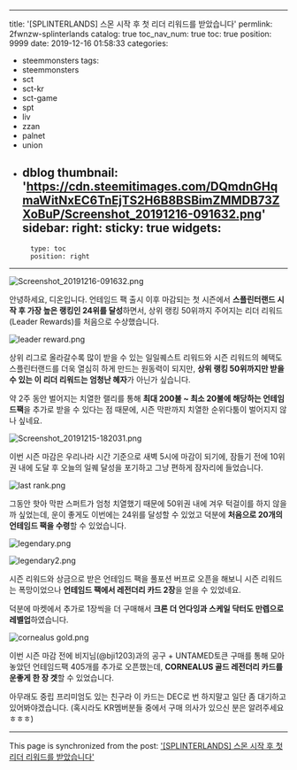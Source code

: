 
---
title: '[SPLINTERLANDS] 스몬 시작 후 첫 리더 리워드를 받았습니다'
permlink: 2fwnzw-splinterlands
catalog: true
toc_nav_num: true
toc: true
position: 9999
date: 2019-12-16 01:58:33
categories:
- steemmonsters
tags:
- steemmonsters
- sct
- sct-kr
- sct-game
- spt
- liv
- zzan
- palnet
- union
- dblog
thumbnail: 'https://cdn.steemitimages.com/DQmdnGHqmaWitNxEC6TnEjTS2H6B8BSBimZMMDB73ZXoBuP/Screenshot_20191216-091632.png'
sidebar:
    right:
        sticky: true
widgets:
    -
        type: toc
        position: right
---


![Screenshot_20191216-091632.png](https://cdn.steemitimages.com/DQmdnGHqmaWitNxEC6TnEjTS2H6B8BSBimZMMDB73ZXoBuP/Screenshot_20191216-091632.png)

안녕하세요, 디온입니다. 언테임드 팩 출시 이후 마감되는 첫 시즌에서 **스플린터랜드 시작 후 가장 높은 랭킹인 24위를 달성**하면서, 상위 랭킹 50위까지 주어지는 리더 리워드(Leader Rewards)를 처음으로 수상했습니다.

![leader reward.png](https://cdn.steemitimages.com/DQmZs73zZdj9Xkh31FsSF543Y7Aa4MUMdexo1o29irXvWZz/leader%20reward.png)

상위 리그로 올라갈수록 많이 받을 수 있는 일일퀘스트 리워드와 시즌 리워드의 혜택도 스플린터랜드를 더욱 열심히 하게 만드는 원동력이 되지만, **상위 랭킹 50위까지만 받을 수 있는 이 리더 리워드는 엄청난 혜자**가 아닌가 싶습니다.

약 2주 동안 벌어지는 치열한 랠리를 통해 **최대 200불 ~ 최소 20불에 해당하는 언테임드팩**을 추가로 받을 수 있다는 점 때문에, 시즌 막판까지 치열한 순위다툼이 벌어지지 않나 싶네요.


![Screenshot_20191215-182031.png](https://cdn.steemitimages.com/DQmeYSz2PN54LtQq3gP9ynTdDCxR2xMwiLDgBzU4WcEkwpB/Screenshot_20191215-182031.png)

이번 시즌 마감은 우리나라 시간 기준으로 새벽 5시에 마감이 되기에, 잠들기 전에 10위권 내에 도달 후 오늘의 일퀘 달성을 포기하고 그냥 편하게 잠자리에 들었습니다.

![last rank.png](https://cdn.steemitimages.com/DQmUWSiUEWDzpLyABQPVdo1Q86i17f1TzVpRRBCfRroSXGS/last%20rank.png)

그동안 핫아 막판 스퍼트가 엄청 치열했기 때문에 50위권 내에 겨우 턱걸이를 하지 않을까 싶었는데, 운이 좋게도 이번에는 24위를 달성할 수 있었고 덕분에 **처음으로 20개의 언테임드 팩을 수령**할 수 있었습니다.

![legendary.png](https://cdn.steemitimages.com/DQmfDc5CubEzZoBWhJhWjZEzCeaNht8vSCSgcFmBPqyBBCp/legendary.png)


![legendary2.png](https://cdn.steemitimages.com/DQmeDM1VvgemymHmzKLVzN36M4hMxqwt5miCTYqLg7pUyWq/legendary2.png)

시즌 리워드와 상금으로 받은 언테임드 팩을 풀포션 버프로 오픈을 해보니 시즌 리워드는 폭망이었으나 **언테임드 팩에서 레전더리 카드 2장**을 얻을 수 있었네요. 

덕분에 마켓에서 추가로 1장씩을 더 구매해서 **크론 더 언다잉과 스케일 닥터도 만렙으로 레벨업**하였습니다.

![cornealus gold.png](https://cdn.steemitimages.com/DQmYkboYg438eBYDUiRPipyMVKVzWQZL55kctytjaybccqx/cornealus%20gold.png)

이번 시즌 마감 전에 비지님(@bji1203)과의 공구 + UNTAMED토큰 구매를 통해 모아놓았던 언테임드팩 405개를 추가로 오픈했는데, **CORNEALUS 골드 레전더리 카드를 운좋게 한 장 겟**할 수 있었습니다.

아무래도 중립 프리미엄도 있는 친구라 이 카드는 DEC로 번 하지말고 일단 좀 대기하고 있어봐야겠습니다. (혹시라도 KR멤버분들 중에서 구매 의사가 있으신 분은 알려주세요 ㅎㅎㅎ)

- - -

This page is synchronized from the post: ['[SPLINTERLANDS] 스몬 시작 후 첫 리더 리워드를 받았습니다'](https://steemit.com/@donekim/2fwnzw-splinterlands)
